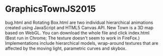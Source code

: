 # GraphicsTownJS2015
bug.html and Rotating Box.html are two individual hierarchical animations created using JavaScript and HTML5 Canvas API. 
New Town is a 3D map based on WebGL. You can download the whole file and click index.html (Best run in Chrome; The texture doesn't seem to work in FireFox.) Implementations include hierarchical models, wrap-around textures that are affected by the moving light, parametric curves and skybox.
